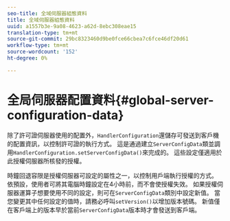 ```yaml
---
seo-title: 全域伺服器組態資料
title: 全域伺服器組態資料
uuid: a1557b3e-9a08-4623-a62d-8ebc308eae15
translation-type: tm+mt
source-git-commit: 29bc8323460d9be0fce66cbea7c6fce46df20d61
workflow-type: tm+mt
source-wordcount: '152'
ht-degree: 0%

---
```



# 全局伺服器配置資料{#global-server-configuration-data}

除了許可證伺服器使用的配置外，`HandlerConfiguration`還儲存可發送到客戶機的配置資訊，以控制許可證的執行方式。 這是通過建立`ServerConfigData`類並調用`HandlerConfiguration.setServerConfigData()`來完成的。 這些設定僅適用於此授權伺服器所核發的授權。

時鐘回退容限是授權伺服器可設定的屬性之一，以控制用戶端執行授權的方式。 依預設，使用者可將其電腦時鐘設定在4小時前，而不會使授權失效。 如果授權伺服器運算子想要使用不同的設定，則可在`ServerConfigData`類別中設定新值。 當您變更其中任何設定的值時，請務必呼叫`setVersion()`以增加版本號碼。 新值僅在客戶端上的版本早於當前`ServerConfigData`版本時才會發送到客戶端。
